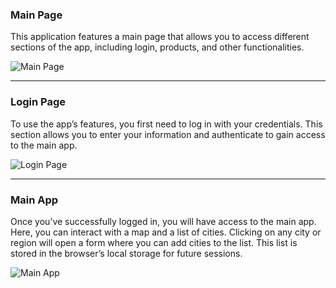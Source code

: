 ### Main Page

This application features a main page that allows you to access different sections of the app, including login, products, and other functionalities.

<img src="./data/Screenshot (235).png" alt="Main Page">

---

### Login Page

To use the app’s features, you first need to log in with your credentials. This section allows you to enter your information and authenticate to gain access to the main app.

<img src="./data/Screenshot (236).png" alt="Login Page">

---

### Main App

Once you’ve successfully logged in, you will have access to the main app. Here, you can interact with a map and a list of cities. Clicking on any city or region will open a form where you can add cities to the list. This list is stored in the browser’s local storage for future sessions.

<img src="./data/Screenshot (237).png" alt="Main App">
